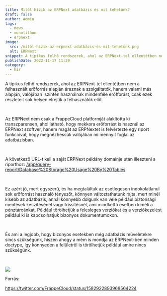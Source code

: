 ```yaml
---
title: Mitől hízik az ERPNext adatbázis és mit tehetünk?
draft: false
author: Admin
tags:
  - news
  - monolithon
  - erpnext
image:
  src: /mitől-hízik-az-erpnext-adatbázis-és-mit-tehetünk.png
  alt: ERPNext
snippet: A tipikus felhő rendszerek, ahol az ERPNext-tel ellentétben nem a felhasznált erőforrás alapján áraznak a szolgáltatók, hanem valami más alapján, valójában  szintén használnak mindenféle erőfforást...
publishDate: 2022-11-17 11:39
category:
  - hír
---
```


<p>A tipikus felhő rendszerek, ahol az ERPNext-tel ellentétben nem a felhasznált erőforrás alapján áraznak a szolgáltatók, hanem valami más alapján, valójában &nbsp;szintén használnak mindenféle erőfforást, csak ezek részleteit sok helyen elrejtik a felhasználók elől. </p><p><br></p><p>Az ERPNext nem csak a FrappeCloud platformját alakította ki transzparensen, ahol látható, hogy mekkora erőforrást is használ az ERPNext szoftver, hanem magát az ERPNextet is felvértezte egy riport funkcióval, hogy megnézhessük valójában mi mennyit foglal az adatbázisban.</p><p><br></p><p>A következő URL-t kell a saját ERPNext példány domainje után illeszteni a riporthoz: <a href="/app/query-report/Database%20Storage%20Usage%20By%20Tables" rel="noopener noreferrer" style="color: inherit; background-color: rgb(243, 245, 248); font-size: 14px;">/app/query-report/Database%20Storage%20Usage%20By%20Tables</a></p><p><br></p><p>Ez azért jó, mert egyszerű, és ha megtaláltuk az esetlegesen indokolatlanul sok erőforrást használó tényezőt, könnyen változtathatunk rajta, mert minél kisebb az adatbázis, annál könnyebb dolgunk van vele például biztonsági mentések készítésénél vagy frissítésnél, ami mindkettő esetben kíméli a pénztárcánkat. Például törölhetjük a felesleges verziókat és a verziókezelést például ki is kapcsolhatjuk bizonyos dokumentumokon.</p><p><br></p><p>És ami a legjobb, hogy bizonyos esetekben még adatbázis műveletekre sincs szükségünk, hiszen ahogy a mém is mondja az ERPNext-ben minden doctype, így könnyedén a felületről is törölhetjük például amire nincs szükségünk.</p><p><br></p><p><img src="/cqblbkY.jpg"></p><p>Forrás:</p><p><a href="https://twitter.com/FrappeCloud/status/1582922893968564224" rel="noopener noreferrer">https://twitter.com/FrappeCloud/status/1582922893968564224</a></p>
